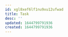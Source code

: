 ```yaml
---
id: xgl8xef6lf1nu9xu12ufwad
title: Task
desc: ''
updated: 1644799791936
created: 1644799791936
---
```



